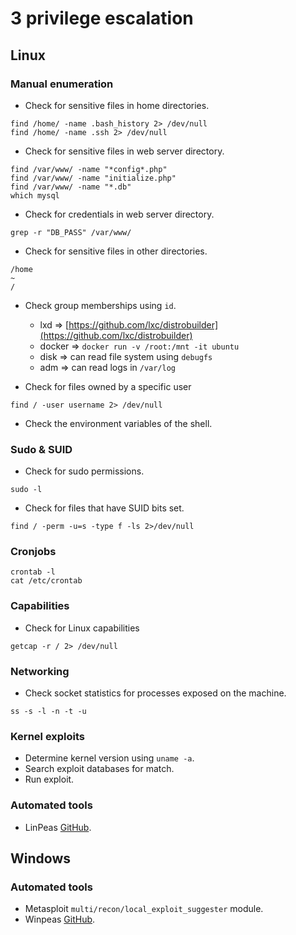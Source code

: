 # 3 privilege escalation

## Linux

### Manual enumeration

- Check for sensitive files in home directories.

```
find /home/ -name .bash_history 2> /dev/null
find /home/ -name .ssh 2> /dev/null
```

- Check for sensitive files in web server directory.

```
find /var/www/ -name "*config*.php"
find /var/www/ -name "initialize.php"
find /var/www/ -name "*.db"
which mysql
```

- Check for credentials in web server directory.

```shell
grep -r "DB_PASS" /var/www/
```

- Check for sensitive files in other directories.

```
/home
~
/
```

- Check group memberships using `id`.
    - lxd => [https://github.com/lxc/distrobuilder](https://github.com/lxc/distrobuilder)
    - docker => `docker run -v /root:/mnt -it ubuntu`
    - disk => can read file system using `debugfs`
    - adm => can read logs in `/var/log`

- Check for files owned by a specific user

```shell
find / -user username 2> /dev/null
```

- Check the environment variables of the shell.

### Sudo & SUID

- Check for sudo permissions.

```shell
sudo -l
```

- Check for files that have SUID bits set.

```shell
find / -perm -u=s -type f -ls 2>/dev/null
```

### Cronjobs

```
crontab -l
cat /etc/crontab
```

### Capabilities

- Check for Linux capabilities

```shell
getcap -r / 2> /dev/null
```

### Networking

- Check socket statistics for processes exposed on the machine.

```
ss -s -l -n -t -u
```

### Kernel exploits

- Determine kernel version using `uname -a`.
- Search exploit databases for match.
- Run exploit.

### Automated tools

- LinPeas [GitHub](https://github.com/carlospolop/PEASS-ng/tree/master/linPEAS).

## Windows

### Automated tools

- Metasploit `multi/recon/local_exploit_suggester` module.
- Winpeas [GitHub](https://github.com/carlospolop/PEASS-ng/tree/master/winPEAS).